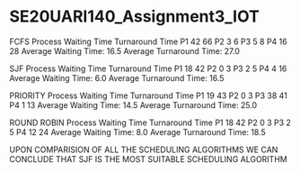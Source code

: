 # SE20UARI140_Assignment3_IOT

FCFS
Process	Waiting Time	Turnaround Time
P1	42		66
P2	3		6
P3	5		8
P4	16		28
Average Waiting Time: 16.5
Average Turnaround Time: 27.0

SJF
Process	Waiting Time	Turnaround Time
P1	18		42
P2	0		3
P3	2		5
P4	4		16
Average Waiting Time: 6.0
Average Turnaround Time: 16.5

PRIORITY
Process	Waiting Time	Turnaround Time
P1	19		43
P2	0		3
P3	38		41
P4	1		13
Average Waiting Time: 14.5
Average Turnaround Time: 25.0

ROUND ROBIN 
Process	Waiting Time	Turnaround Time
P1	18		42
P2	0		3
P3	2		5
P4	12		24
Average Waiting Time: 8.0
Average Turnaround Time: 18.5

UPON COMPARISION OF ALL THE SCHEDULING ALGORITHMS WE CAN CONCLUDE THAT SJF IS THE MOST SUITABLE SCHEDULING ALGORITHM
